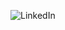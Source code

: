 
![LinkedIn](https://img.shields.io/badge/LinkedIn-0077B5?style=for-the-badge&logo=linkedin&logoColor=white[LinkedIn](https://www.linkedin.com/in/akleyalves/)!)
